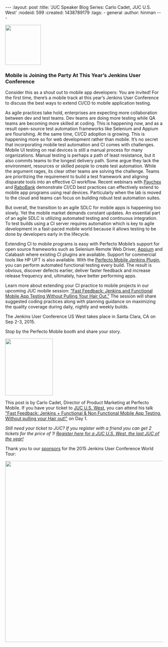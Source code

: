--- :layout: post :title: 'JUC Speaker Blog Series: Carlo Cadet, JUC U.S. West' :nodeid: 599 :created: 1438789179 :tags: - general :author: hinman ---

<img src="https://jenkins-ci.org/sites/default/files/images/Jenkins_Butler_0.png" width="114" height="128" />

### Mobile is Joining the Party At This Year’s Jenkins User Conference

Consider this as a shout out to mobile app developers: You are invited! For the first time, there’s a mobile track at this year’s Jenkins User Conference to discuss the best ways to extend CI/CD to mobile application testing.

As agile practices take hold, enterprises are expecting more collaboration between dev and test teams. Dev teams are doing more testing while QA teams are becoming more skilled at coding. This is happening now, and as a result open-source test automation frameworks like Selenium and Appium are flourishing. At the same time, CI/CD adoption is growing. This is happening more so for web development rather than mobile. It’s no secret that incorporating mobile test automation and CI comes with challenges. Mobile UI testing on real devices is still a manual process for many organizations. Manual testing is perhaps a path of least resistance, but it also commits teams to the longest delivery path. Some argue they lack the environment, resources or skilled people to create test automation. While the argument rages, its clear other teams are solving the challenge. Teams are prioritizing the requirement to build a test framework and aligning disparate tools into an effective CI workflow. Recent webinars with [Paychex](http://www.perfectomobile.com/ni/support/resources/webinars/test-automation-works-for-paychex) and [RaboBank](http://www.perfectomobile.com/ni/support/resources/webinars/journey-devops-replay) demonstrate CI/CD best practices can effectively extend to mobile app programs using real devices. Particularly when the lab is moved to the cloud and teams can focus on building robust test automation suites.

But overall, the transition to an agile SDLC for mobile apps is happening too slowly. Yet the mobile market demands constant updates. An essential part of an agile SDLC is utilizing automated testing and continuous integration. To test builds using a CI server requires automation which is key to agile development in a fast-paced mobile world because it allows testing to be done by developers early in the lifecycle.

Extending CI to mobile programs is easy with Perfecto Mobile’s support for open source frameworks such as Selenium Remote Web Driver, [Appium](http://www.perfectomobile.com/Company/Media_Room/PRs/perfecto-makes-appium-enterprise-grade) and Calabash where existing CI plugins are available. Support for commercial tools like HP UFT is also available. With the [Perfecto Mobile Jenkins Plugin](http://www.perfectomobile.com/integrations/jenkins), you can perform automated functional testing every build. The result is obvious, discover defects earlier, deliver faster feedback and increase release frequency and, ultimately, have better performing apps.

Learn more about extending your CI practice to mobile projects in our upcoming JUC mobile session: [“Fast Feedback: Jenkins and Functional Mobile App Testing Without Pulling Your Hair Out.”](https://www.cloudbees.com/jenkins/juc-2015/abstracts/us-west/01-03-1130) The session will share suggested coding practices along with planning guidance on maximizing the quality coverage during daily, nightly and weekly builds.

The Jenkins User Conference US West takes place in Santa Clara, CA on Sep 2-3, 2015.

Stop by the Perfecto Mobile booth and share your story.

<img src="http://jenkins-ci.org/sites/default/files/images/cadet_0.jpg" width="152" height="182" />

This post is by Carlo Cadet, Director of Product Marketing at Perfecto Mobile. If you have your ticket to [JUC U.S. West](http://www.cloudbees.com/jenkins/juc-2015/us-west), you can attend his talk ["Fast Feedback: Jenkins + Functional & Non Functional Mobile App Testing, Without pulling your Hair out!"](https://www.cloudbees.com/jenkins/juc-2015/abstracts/us-west/01-03-1130) on Day 1.

_Still need your ticket to JUC? If you register with a friend you can get 2 tickets for the price of 1! [Register here for a JUC U.S. West, the last JUC of the year!](http://www.cloudbees.com/jenkins/juc-2015/us-west)_

Thank you to our [sponsors](http://www.cloudbees.com/jenkins/juc-2015/sponsors) for the 2015 Jenkins User Conference World Tour:

<img src="http://jenkins-ci.org/sites/default/files/images/sponsors-06032015-02_0.png" width="598" height="579" />
